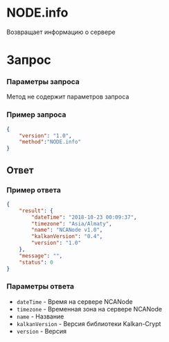 # NODE.info

Возвращает информацию о сервере


# Запрос

### Параметры запроса

Метод не содержит параметров запроса

### Пример запроса

```json
{
	"version": "1.0",
	"method":"NODE.info"
}
```

## Ответ

### Пример ответа
```json
{
    "result": {
        "dateTime": "2018-10-23 00:09:37",
        "timezone": "Asia/Almaty",
        "name": "NCANode v1.0",
        "kalkanVersion": "0.4",
        "version": "1.0"
    },
    "message": "",
    "status": 0
}
```

### Параметры ответа

- `dateTime` - Время на сервере NCANode
- `timezone` - Временная зона на сервере NCANode
- `name` - Название
- `kalkanVersion` - Версия библиотеки Kalkan-Crypt
- `version` - Версия